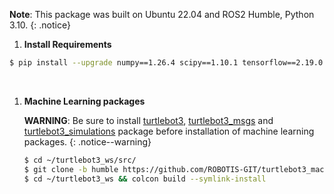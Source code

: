 <!-- ## [Software Setup](#software-setup) -->

**Note**: This package was built on Ubuntu 22.04 and ROS2 Humble, Python 3.10.
{: .notice}  

1. **Install Requirements**  
``` bash
$ pip install --upgrade numpy==1.26.4 scipy==1.10.1 tensorflow==2.19.0 keras==3.9.2 pyqtgraph
```  
<br>

1. **Machine Learning packages**

    **WARNING**: Be sure to install [turtlebot3](https://github.com/ROBOTIS-GIT/turtlebot3), [turtlebot3_msgs](https://github.com/ROBOTIS-GIT/turtlebot3_msgs) and [turtlebot3_simulations](https://github.com/ROBOTIS-GIT/turtlebot3_simulations) package before installation of machine learning packages.
    {: .notice--warning}

    ``` bash
    $ cd ~/turtlebot3_ws/src/
    $ git clone -b humble https://github.com/ROBOTIS-GIT/turtlebot3_machine_learning.git
    $ cd ~/turtlebot3_ws && colcon build --symlink-install
    ```
